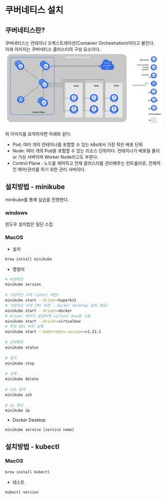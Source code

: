 # 쿠버네티스 설치

## 쿠버네티스란?
쿠버네티스는 컨테이너 오케스트레이션(Container Orchestration)이라고 불린다.  
아래 이미지는 쿠버네티스 클러스터의 구성 요소이다.
<img src='/images/TIL/Infra-Kubernetes/01-cluster.svg' style="background:white">  

위 이미지를 요약하자면 아래와 같다.
- Pod: 여러 개의 컨테이너를 포함할 수 있는 k8s에서 가장 작은 배포 단위
- Node: 여러 개의 Pod을 포함할 수 있는 리소스 단위이다. 컨테이너가 배포될 물리 or 가상 서버이며 Worker Node라고도 부른다.
- Control Plane : 노드를 제어하고 전체 클러스터를 관리해주는 컨트롤러로, 전체적인 제어/관리를 하기 위한 관리 서버이다.

## 설치방법 - minikube
minikube를 통해 실습을 진행한다.
### windows
윈도우 설치법은 일단 스킵

### MacOS
- 설치
```sh
brew install minikube
```
- 명령어
```sh
# 버전확인
minikube version

# 가상머신 시작 (intel 버전)
minikube start --driver=hyperkit
# 가상머신 시작 (M1 버전 - docker desktop 설치 필요)
minikube start --driver=docker
# driver 에러가 발생하면 virtual box를 사용
minikube start --driver=virtualbox
# 특정 k8s 버전 실행
minikube start --kubernetes-version=v1.23.1

# 상태확인
minikube status

# 정지
minikube stop

# 삭제
minikube delete

# ssh 접속
minikube ssh

# ip 확인
minikube ip
```

- Docker Desktop
```sh
minikube service [service name]
```

## 설치방법 - kubectl

### MacOS
```sh
brew install kubectl
```

- 테스트
```
kubectl version
```